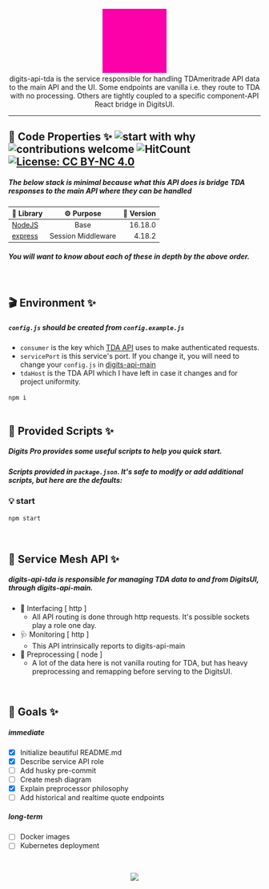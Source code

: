 <p align="center">
<a target="_blank" rel="noreferrer" href="https://www.buymeacoffee.com/alloydylan
"><img style="max-width:175px;" src="./digits2.gif">
</a>
<br>
digits-api-tda is the service responsible for handling TDAmeritrade API data to the main API and the UI. Some endpoints are vanilla i.e. they route to TDA with no processing. Others are tightly coupled to a specific component-API React bridge in DigitsUI.<br>
</p>
<hr>

## 📝 Code Properties ✨ ![start with why](https://img.shields.io/badge/start%20with-why%3F-brightgreen.svg?style=flat) ![contributions welcome](https://img.shields.io/badge/contributions-welcome-brightgreen.svg?style=flat) ![HitCount](https://hits.dwyl.com/dylanalloy/digits-ui.svg?style=flat-square) [![License: CC BY-NC 4.0](https://img.shields.io/badge/License-CC_BY--NC_4.0-lightgrey.svg)](https://creativecommons.org/licenses/by-nc/4.0/)

##### The below stack is minimal because what this API does is bridge TDA responses to the main API where they can be handled

| 📁 Library | ⚙ Purpose | 📎 Version |
| :-- | :-: | --: |
| [NodeJS](https://nodejs.org/en/) | Base | 16.18.0 |
| [express](https://www.npmjs.com/package/express) | Session Middleware | 4.18.2 |

##### You will want to know about each of these in depth by the above order.

<br>

## 🎬 Environment ✨

##### `config.js` should be created from `config.example.js`

- `consumer` is the key which [TDA API](https://developer.tdameritrade.com) uses to make authenticated requests.
- `servicePort` is this service's port. If you change it, you will need to change your `config.js` in [digits-api-main](https://github.com/DylanAlloy/digits-api-main)
- `tdaHost` is the TDA API which I have left in case it changes and for project uniformity.

`npm i` <br> <br>

## 📜 Provided Scripts ✨

##### Digits Pro provides some useful scripts to help you quick start.

##### Scripts provided in `package.json`. It's safe to modify or add additional scripts, but here are the defaults:

### 💡 start

```bash
npm start
```

<br>

## 🏰 Service Mesh API ✨

##### digits-api-tda is responsible for managing TDA data to and from DigitsUI, through digits-api-main. 

 - 🔌 Interfacing [ http ]
     - All API routing is done through http requests. It's possible sockets play a role one day.
 - 🩺 Monitoring [ http ]
     - This API intrinsically reports to digits-api-main
 - 🧮 Preprocessing [ node ]
     - A lot of the data here is not vanilla routing for TDA, but has heavy preprocessing and remapping before serving to the DigitsUI. 

<br>

## 💎 Goals ✨

##### immediate

- [x] Initialize beautiful README.md
- [x] Describe service API role
- [ ] Add husky pre-commit
- [ ] Create mesh diagram
- [x] Explain preprocessor philosophy
- [ ] Add historical and realtime quote endpoints

##### long-term

- [ ] Docker images
- [ ] Kubernetes deployment

<br>
<p align="center">
<a target="_blank" rel="noreferrer" href="https://www.buymeacoffee.com/alloydylan
"><img style="max-width:175px;" src="https://www.buymeacoffee.com/assets/img/guidelines/download-assets-sm-3.svg"></a>
</a>
</p>
